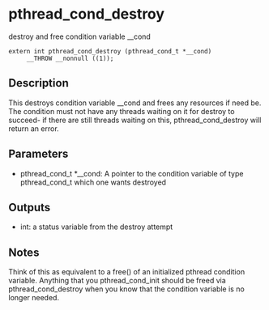 # pthread_cond_destroy 
destroy and free condition variable __cond

```
extern int pthread_cond_destroy (pthread_cond_t *__cond)
     __THROW __nonnull ((1));
```

## Description
This destroys condition variable __cond and frees any resources if need be. The condition must not have any threads waiting on it for destroy to succeed- if there are still threads waiting on this, pthread_cond_destroy will return an error.

## Parameters
* pthread_cond_t *__cond: A pointer to the condition variable of type pthread_cond_t which one wants destroyed

## Outputs
* int: a status variable from the destroy attempt 

## Notes
Think of this as equivalent to a free() of an initialized pthread condition variable. Anything that you pthread_cond_init should be freed via pthread_cond_destroy when you know that the condition variable is no longer needed.
 
